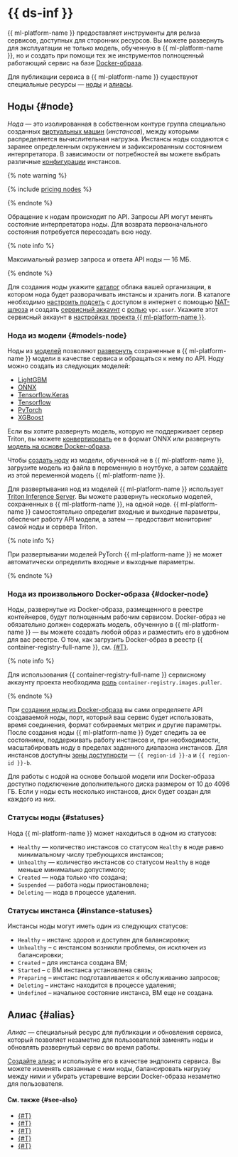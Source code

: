 # {{ ds-inf }}

{{ ml-platform-name }} предоставляет инструменты для релиза сервисов, доступных для сторонних ресурсов. Вы можете развернуть для эксплуатации не только модель, обученную в {{ ml-platform-name }}, но и создать при помощи тех же инструментов полноценный работающий сервис на базе [Docker-образа](/blog/posts/2022/03/docker-containers).

Для публикации сервиса в {{ ml-platform-name }} существуют специальные ресурсы — [ноды](#node) и [алиасы](#statuses).

## Ноды {#node}

_Нода_ — это изолированная в собственном контуре группа специально созданных [виртуальных машин](../../../glossary/vm.md) (_инстансов_), между которыми распределяется вычислительная нагрузка. Инстансы ноды создаются с заранее определенным окружением и зафиксированным состоянием интерпретатора. В зависимости от потребностей вы можете выбрать различные [конфигурации](../../concepts/configurations.md) инстансов.

{% note warning %}

{% include [pricing nodes](../../../_includes/datasphere/nodes-pricing-warn.md) %}

{% endnote %}

Обращение к нодам происходит по API. Запросы API могут менять состояние интерпретатора ноды. Для возврата первоначального состояния потребуется пересоздать всю ноду.

{% note info %}

Максимальный размер запроса и ответа API ноды — 16 МБ.

{% endnote %}

Для создания ноды укажите [каталог](../../../resource-manager/concepts/resources-hierarchy.md#folder) облака вашей организации, в котором нода будет разворачивать инстансы и хранить логи. В каталоге необходимо [настроить подсеть](../../../vpc/operations/subnet-create.md) с доступом в интернет с помощью [NAT-шлюза](../../../vpc/operations/create-nat-gateway.md) и создать [сервисный аккаунт](../../../iam/operations/sa/create.md) с [ролью](../../../vpc/security/index.md#vpc-user) `vpc.user`. Укажите этот сервисный аккаунт в [настройках проекта {{ ml-platform-name }}](../../operations/projects/update.md).

### Нода из модели {#models-node}

Ноды из [моделей](../models/index.md) позволяют [развернуть](../../operations/deploy/node-create.md#from-model) сохраненные в {{ ml-platform-name }} модели в качестве сервиса и обращаться к нему по API. Ноду можно создать из следующих моделей:

* [LightGBM](https://lightgbm.readthedocs.io)
* [ONNX](https://onnx.ai/)
* [Tensorflow.Keras](https://keras.io)
* [Tensorflow](https://www.tensorflow.org)
* [PyTorch](https://pytorch.org)
* [XGBoost](https://lightgbm.readthedocs.io)

Если вы хотите развернуть модель, которую не поддерживает сервер Triton, вы можете [конвертировать](https://onnx.ai/sklearn-onnx/auto_tutorial/plot_gexternal_catboost.html) ее в формат ONNX или развернуть [модель на основе Docker-образа](#docker-node).

Чтобы [создать ноду](../../operations/deploy/node-create.md#from-model) из модели, обученной не в {{ ml-platform-name }}, загрузите модель из файла в переменную в ноутбуке, а затем [создайте](../../operations/data/models.md#create) из этой переменной модель {{ ml-platform-name }}.

Для развертывания нод из моделей {{ ml-platform-name }} использует [Triton Inference Server](https://developer.nvidia.com/triton-inference-server). Вы можете развернуть несколько моделей, сохраненных в {{ ml-platform-name }}, на одной ноде. {{ ml-platform-name }} самостоятельно определит входные и выходные параметры, обеспечит работу API модели, а затем — предоставит мониторинг самой ноды и сервера Triton.

{% note info %}

При развертывании моделей PyTorch {{ ml-platform-name }} не может автоматически определить входные и выходные параметры.

{% endnote %}

### Нода из произвольного Docker-образа {#docker-node}

Ноды, развернутые из Docker-образа, размещенного в реестре контейнеров, будут полноценным рабочим сервисом. Docker-образ не обязательно должен содержать модель, обученную в {{ ml-platform-name }} — вы можете создать любой образ и разместить его в удобном для вас реестре. О том, как загрузить Docker-образ в реестр {{ container-registry-full-name }}, см. [{#T}](../../../container-registry/operations/docker-image/docker-image-push.md).

{% note info %}

Для использования {{ container-registry-full-name }} сервисному аккаунту проекта необходима [роль](../../../container-registry/security/index.md#container-registry-images-puller) `container-registry.images.puller`.

{% endnote %}

При [создании ноды из Docker-образа](../../operations/deploy/node-create.md#from-docker) вы сами определяете API создаваемой ноды, порт, который ваш сервис будет использовать, время соединения, формат собираемых метрик и другие параметры. После создания ноды {{ ml-platform-name }} будет следить за ее состоянием, поддерживать работу инстансов и, при необходимости, масштабировать ноду в пределах заданного диапазона инстансов. Для инстансов доступны [зоны доступности](../../../overview/concepts/geo-scope.md) — `{{ region-id }}-a` и `{{ region-id }}-b`.

Для работы с нодой на основе большой модели или Docker-образа доступно подключение дополнительного диска размером от 10 до 4096 ГБ. Если у ноды есть несколько инстансов, диск будет создан для каждого из них.

### Статусы ноды {#statuses}

Нода {{ ml-platform-name }} может находиться в одном из статусов:

* `Healthy` — количество инстансов со статусом `Healthy` в ноде равно минимальному числу требующихся инстансов;
* `Unhealthy` — количество инстансов со статусом `Healthy` в ноде меньше минимально допустимого;
* `Created` — нода только что создана;
* `Suspended` — работа ноды приостановлена;
* `Deleting` — нода в процессе удаления.

### Статусы инстанса {#instance-statuses}

Инстансы ноды могут иметь один из следующих статусов:

* `Healthy` – инстанс здоров и доступен для балансировки;
* `Unhealthy` – с инстансом возникли проблемы, он исключен из балансировки;
* `Created` – для инстанса создана ВМ;
* `Started` – с ВМ инстанса установлена связь;
* `Preparing` – инстанс подготавливается к обслуживанию запросов;
* `Deleting` – инстанс находится в процессе удаления;
* `Undefined` – начальное состояние инстанса, ВМ еще не создана.

## Алиас {#alias}

_Алиас_ — специальный ресурс для публикации и обновления сервиса, который позволяет незаметно для пользователей заменять ноды и обновлять развернутый сервис во время работы.

[Создайте алиас](../../../datasphere/operations/deploy/alias-create.md) и используйте его в качестве эндпоинта сервиса. Вы можете изменять связанные с ним ноды, балансировать нагрузку между ними и убирать устаревшие версии Docker-образа незаметно для пользователя.


#### См. также {#see-also}

* [{#T}](../../operations/deploy/node-create.md)
* [{#T}](../../operations/deploy/alias-create.md)
* [{#T}](../../tutorials/node-from-model.md)
* [{#T}](../../tutorials/node-from-docker.md)
* [{#T}](../../tutorials/node-from-docker-fast-api.md)
